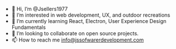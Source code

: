 - 👋 Hi, I’m @Jsellers1977
- 👀 I’m interested in web development, UX, and outdoor recreations
- 🌱 I’m currently learning React, Electron, User Experience Design Fundamentals
- 💞️ I’m looking to collaborate on open source projects.
- 📫 How to reach me info@jssofwarerdevelopment.com

<!---
Jsellers1977/Jsellers1977 is a ✨ special ✨ repository because its `README.md` (this file) appears on your GitHub profile.
You can click the Preview link to take a look at your changes.
--->
